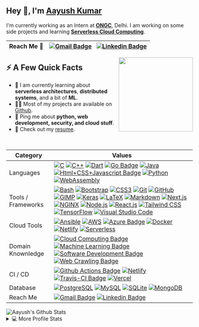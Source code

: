 <!--
**ayushk1804/ayushk1804** is a ✨ _special_ ✨ repository because its `README.md` (this file) appears on your GitHub profile.
-->
<h2>Hey 👋, I'm <a href="https://www.linkedin.com/in/ayushk1804/">Aayush Kumar</a></h2>
<p>I'm currently working as an Intern at <strong><a href="https://ongcindia.com/">ONGC</a></strong>, Delhi. I am working on some side projects and learning <strong><a href="" >Serverless Cloud Computing</a></strong>.

|Reach Me 📝| [![Gmail Badge](https://img.shields.io/badge/-Aayush%20Kumar-e54448?style=flat&logo=Gmail&logoColor=white)](mailto:ayushk780@gmail.com) &nbsp; [![Linkedin Badge](https://img.shields.io/badge/-Ayushk1804-blue?style=flat&logo=Linkedin&logoColor=white)](https://www.linkedin.com/in/ayushk1804/)|
|---------|-------------------|

<img align="right" src="https://media1.tenor.com/images/0d1329f5ff7d31712e3d12ce160df6ec/tenor.gif" height="200"/>
<h2>⚡️ A Few Quick Facts</h2>
<ul>
<li>🧐 I am currently learning about <strong>serverless architectures</strong>, <strong>distributed systems</strong>, and a bit of <strong>ML</strong>.</li>
<li>👨‍💻 Most of my projects are available on <a href="https://github.com/ayushk1804">Github</a>.</li>
<!-- <li>📝 I regulary write articles on <a href="">my blog</a>.</li> -->
<li>💬 Ping me about <strong>python, web development, security, and cloud stuff</strong>.</li>
<li>📙 Check out my <a href="https://resume.aayushkumar.workers.dev/0:/Aayush%20Resume.pdf">resume</a>.</li>
</ul>
<br/>

Category                 | Values
-------------------------|------
Languages         | [![C](https://img.shields.io/static/v1?style=flat&message=C&color=555555&logo=C&logoColor=A8B9CC&label=)]() [![C++](https://img.shields.io/static/v1?style=flat&message=C%2B%2B&color=00599C&logo=C%2B%2B&logoColor=FFFFFF&label=)]() [![Dart](https://img.shields.io/static/v1?style=flat&message=Dart&color=0175C2&logo=Dart&logoColor=FFFFFF&label=)]() [![Go Badge](https://img.shields.io/badge/-GoLang-00ADD8?style=flat&logo=Go&logoColor=white)]() [![Java](https://img.shields.io/static/v1?style=flat&message=Java&color=007396&logo=Java&logoColor=FFFFFF&label=)]() [![Html+CSS+Javascript Badge](https://img.shields.io/badge/-JavaScript-F7DF1E?style=flat&logo=Javascript&logoColor=white)]() [![Python](https://img.shields.io/static/v1?style=flat&message=Python&color=3776AB&logo=Python&logoColor=FFFFFF&label=)]() [![WebAssembly](https://img.shields.io/static/v1?style=flat&message=WebAssembly&color=654FF0&logo=WebAssembly&logoColor=FFFFFF&label=)]()
Tools / Frameworks         |[![Bash](https://img.shields.io/static/v1?style=flat&message=Bash&color=333&logo=GNU+Bash&logoColor=FFFFFF&label=)]() [![Bootstrap](https://img.shields.io/static/v1?flat&message=Bootstrap&color=7952B3&logo=Bootstrap&logoColor=FFFFFF&label=)]() [![CSS3](https://img.shields.io/static/v1?style=flat&message=CSS3&color=1572B6&logo=CSS3&logoColor=FFFFFF&label=)]() [![Git](https://img.shields.io/static/v1?style=flat&message=Git&color=F05032&logo=Git&logoColor=FFFFFF&label=)]() [![GitHub](https://img.shields.io/static/v1?style=flat&message=GitHub&color=181717&logo=GitHub&logoColor=FFFFFF&label=)]() [![GIMP](https://img.shields.io/static/v1?style=flat&message=GIMP&color=5C5543&logo=GIMP&logoColor=FFFFFF&label=)]() [![Keras](https://img.shields.io/static/v1?style=flat&message=Keras&color=D00000&logo=Keras&logoColor=FFFFFF&label=)]() [![LaTeX](https://img.shields.io/static/v1?style=flat&message=LaTeX&color=008080&logo=LaTeX&logoColor=FFFFFF&label=)]() [![Markdown](https://img.shields.io/static/v1?style=flat&message=Markdown&color=000000&logo=Markdown&logoColor=FFFFFF&label=)]() [![Next.js](https://img.shields.io/static/v1?style=flat&message=Next.js&color=000000&logo=Next.js&logoColor=FFFFFF&label=)]() [![NGINX](https://img.shields.io/static/v1?style=flat&message=NGINX&color=269539&logo=NGINX&logoColor=FFFFFF&label=)]() [![Node.js](https://img.shields.io/static/v1?flat&message=Node.js&color=339933&logo=Node.js&logoColor=FFFFFF&label=)]() [![React.js](https://img.shields.io/badge/-React.js-05CDDF?style=flat&logo=React&logoColor=white)]() [![Tailwind CSS](https://img.shields.io/static/v1?style=flat&message=Tailwind+CSS&color=38B2AC&logo=Tailwind+CSS&logoColor=FFFFFF&label=)]() [![TensorFlow](https://img.shields.io/static/v1?style=flat&message=TensorFlow&color=FF6F00&logo=TensorFlow&logoColor=FFFFFF&label=)]() [![Visual Studio Code](https://img.shields.io/static/v1?style=flat&message=VS+Code&color=007ACC&logo=Visual+Studio+Code&logoColor=FFFFFF&label=)]()
Cloud Tools				 | [![Ansible](https://img.shields.io/static/v1?style=flat&message=Ansible&color=EE0000&logo=Ansible&logoColor=FFFFFF&label=)]() [![AWS](https://img.shields.io/static/v1?style=flat&message=AWS&color=232F3E&logo=Amazon+AWS&logoColor=FFFFFF&label=)]() [![Azure Badge](https://img.shields.io/badge/-Azure-0089D6?style=flat&logo=Microsoft-Azure&logoColor=white)]() [![Docker](https://img.shields.io/static/v1?style=flat&message=Docker&color=2496ED&logo=Docker&logoColor=FFFFFF&label=)]() [![Netlify](https://img.shields.io/static/v1?style=flat&message=Netlify&color=222222&logo=Netlify&logoColor=00C7B7&label=)]() [![Serverless](https://img.shields.io/static/v1?style=flat&message=Serverless&color=FD5750&logo=Serverless&logoColor=FFFFFF&label=)]() 
Domain Knownledge        | [![Cloud Computing Badge](https://img.shields.io/badge/-Cloud%20Computing-5170ff?style=flat&logoColor=white)]() [![Machine Learning Badge](https://img.shields.io/badge/-Machine%20Learning-01D277?style=flat&logoColor=white)]() [![Software Development Badge](https://img.shields.io/badge/-Software%20Development-FF6600?style=flat&logoColor=white)]() [![Web Crawling Badge](https://img.shields.io/badge/-Web%20Crawling-036CB5?style=flat&logoColor=white)]() 
CI / CD                  | [![Github Actions Badge](https://img.shields.io/badge/-Github%20Actions-2088FF?style=flat&logo=Github-Actions&logoColor=white)]()  [![Netlify](https://img.shields.io/static/v1?style=flat&message=Netlify&color=222222&logo=Netlify&logoColor=00C7B7&label=)]() [![Travis-CI Badge](https://img.shields.io/badge/-Travis%20CI-3EAAAF?style=flat&logo=Travis-CI&logoColor=white)]() [![Vercel](https://img.shields.io/static/v1?style=flat&message=Vercel&color=000000&logo=Vercel&logoColor=FFFFFF&label=)]() 
Database               | [![PostgreSQL](https://img.shields.io/static/v1?style=flat&message=PostgreSQL&color=336791&logo=PostgreSQL&logoColor=FFFFFF&label=)]() [![MySQL](https://img.shields.io/static/v1?style=flat&message=MySQL&color=4479A1&logo=MySQL&logoColor=FFFFFF&label=)]() [![SQLite](https://img.shields.io/static/v1?style=flat&message=SQLite&color=003B57&logo=SQLite&logoColor=FFFFFF&label=)]() [![MongoDB](https://img.shields.io/static/v1?style=flat&message=MongoDB&color=47A248&logo=MongoDB&logoColor=FFFFFF&label=)]()
Reach Me                 | [![Gmail Badge](https://img.shields.io/badge/-Aayush%20Kumar-e54448?style=flat&logo=Gmail&logoColor=white)](mailto:ayushk780@gmail.com) [![Linkedin Badge](https://img.shields.io/badge/-Ayushk1804-blue?style=flat&logo=Linkedin&logoColor=white)](https://www.linkedin.com/in/ayushk1804/)


<img alt="Aayush's Github Stats" src="https://github-readme-stats.vercel.app/api?username=ayushk1804&show_icons=true&count_private=true&theme=vue-dark&hide_border=true&bg_color=0D1117" />
<details> 
  <summary>💻 More Profile Stats</summary>
  <br/>
  &emsp;<img alt="Hendrasob's Top Languages" src="https://github-readme-stats.vercel.app/api/top-langs/?username=ayushk1804&langs_count=6&layout=compact&theme=vue-dark&hide_border=true&bg_color=0D1117" />
  <br/>
  <img alt="DenverCoder1's Activity Graph" src="https://activity-graph.herokuapp.com/graph?username=ayushk1804&bg_color=0D1117&color=5BCDEC&line=5BCDEC&point=FFFFFF&hide_border=true" /> 
  <b>Note:</b> Top languages is only a metric of the languages my public code consists of and doesn't reflect experience or skill level.
</details>
